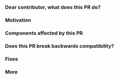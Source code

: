 <!-- Please, fill up the PR details. -->
<!-- If you are a Dgraph engineer, please add this param at the end of your URL query `&template=DgraphPR.md` -->
<!-- e.g: https://github.com/dgraph-io/dgraph/compare/$YOURBRANCH?expand=1&template=DgraphPR.md -->

### Dear contributor, what does this PR do?

<!-- First, describe here details about it. -->

### Motivation

<!-- Besides the motivation itself, if applicable, you should add references. e.g public conversations (URL) in the community. This helps reviewers with context. You should also advocate for the PR if needed. You can ping Daniel, Karthic, Michel or Santo if you need help. -->

### Components affected by this PR <!-- (Optional) -->

<!-- Please, take a minute to think about what or who this PR affects. Does it need help for doing documentation? Does it affect third parties (Open Source or not) applications? Make it clear so we can track and fix it. e.g. "It breaks/affects Ratel UI behavior." -->

### Does this PR break backwards compatibility?  <!-- (Optional) -->

<!-- Yes/no, and details if needed. -->

### Fixes <!-- (Optional) -->

<!-- Add here an issue that this PR will close. -->

### More <!-- (Optional) -->

<!-- Add here TODOS, testing results, additional notes, consolidated discussion points, personal signs and etc. -->

<!-- You can always ping us (Daniel, Karthic, Micheldiz or Santo in Slack or via DM at http://discuss.dgraph.io/) if you need help about filling those sections. -->
